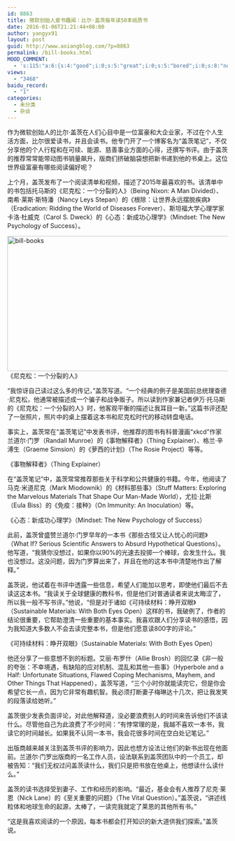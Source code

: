 ```yaml
---
id: 8863
title: 微软创始人爱书趣闻：比尔·盖茨每年读50本纸质书
date: 2016-01-06T21:21:44+08:00
author: yangyx91
layout: post
guid: http://www.axiangblog.com/?p=8863
permalink: /bill-books.html
MOOD_COMMENT:
  - 's:115:"a:6:{s:4:"good";i:0;s:5:"great";i:0;s:5:"bored";i:0;s:8:"nonsense";i:0;s:13:"notunderstand";i:0;s:7:"passing";i:0;}";'
views:
  - "3468"
baidu_record:
  - "1"
categories:
  - 未分类
  - 杂谈
---
```

作为微软创始人的比尔·盖茨在人们心目中是一位富豪和大企业家，不过在个人生活方面，比尔很爱读书，并且会读书。他专门开了一个博客名为“盖茨笔记”，不仅分享他的个人行程和在可续、能源、慈善事业方面的心得，还撰写书评。由于盖茨的推荐常常能带动图书销量飙升，版商们挤破脑袋想把新书递到他的书桌上。这位世界级富豪有哪些阅读偏好呢？

上个月，盖茨发布了一个阅读清单和视频，描述了2015年最喜欢的书。该清单中的书包括托马斯的《尼克松：一个分裂的人》（Being Nixon: A Man Divided）、南希·莱斯·斯特潘（Nancy Leys Stepan）的《根除：让世界永远摆脱疾病》（Eradication: Ridding the World of Diseases Forever）、斯坦福大学心理学家卡洛·杜威克（Carol S. Dweck）的《心态：新成功心理学》（Mindset: The New Psychology of Success）。

<a href="http://www.axiangblog.com/bill-books.html/bill-books-2" rel="attachment wp-att-8864" target="_blank"  rel="nofollow" ><img loading="lazy" class="aligncenter size-full wp-image-8864" src="http://www.axiangblog.com/wp-content/uploads/2016/01/bill-books.jpg" alt="bill-books" width="550" height="309" /></a>  
《尼克松：一个分裂的人》

“我惊讶自己读过这么多的传记，”盖茨写道。“一个经典的例子是美国前总统理查德·尼克松，他通常被描述成一个骗子和战争贩子。所以读到作家兼记者伊万·托马斯的《尼克松：一个分裂的人》时，他客观平衡的描述让我耳目一新。”这篇书评还配了一张照片，照片中的桌上摆着这本书和尼克松时代的移动转盘电话。

事实上，盖茨常在“盖茨笔记”中发表书评，他推荐的图书有科普漫画“xkcd”作家兰道尔·门罗（Randall Munroe）的《事物解释者》（Thing Explainer）、格兰·辛溥生（Graeme Simsion）的《萝西的计划》（The Rosie Project）等等。

《事物解释者》（Thing Explainer）

在“盖茨笔记”中，盖茨常常推荐那些关于科学和公共健康的书籍。今年，他阅读了马克·米道尼克（Mark Miodownik）的《材料那些事》（Stuff Matters: Exploring the Marvelous Materials That Shape Our Man-Made World），尤拉·比斯（Eula Biss）的《免疫：接种》（On Immunity: An Inoculation）等。

《心态：新成功心理学》（Mindset: The New Psychology of Success）

此前，盖茨曾盛赞兰道尔·门罗早年的一本书《那些古怪又让人忧心的问题》（What If? Serious Scientific Answers to Absurd Hypothetical Questions）。他写道，“我猜你没想过，如果你以90%的光速去投掷一个棒球，会发生什么。我也没想过。这没问题，因为门罗算出来了，并且在他的这本书中清楚地作出了解释。”

盖茨说，他试着在书评中透露一些信息，希望人们能加以思考，即使他们最后不去读这这本书。“我读关于全球健康的教科书，但是他们对普通读者来说太晦涩了，所以我一般不写书评。”他说，“但是对于诸如《可持续材料：睁开双眼》（Sustainable Materials: With Both Eyes Open）这样的书，我破例了，作者的结论很重要，它帮助澄清一些重要的基本事实。我喜欢跟人们分享读书的感悟，因为我知道大多数人不会去读完整本书，但是他们愿意读800字的评论。”

《可持续材料：睁开双眼》（Sustainable Materials: With Both Eyes Open）

他还分享了一些意想不到的标题。艾丽·布罗什（Allie Brosh）的回忆录《非一般的夸张：不幸境遇，有缺陷的应对机制、混乱和其他一些事》（Hyperbole and a Half: Unfortunate Situations, Flawed Coping Mechanisms, Mayhem, and Other Things That Happened），盖茨写道，“三个小时你就能读完它，但是你会希望它长一点，因为它非常有趣机智。我必须打断妻子梅琳达十几次，把让我发笑的段落读给她听。”

盖茨很少发表负面评论，对此他解释道，没必要浪费别人的时间来告诉他们不该读什么。尽管他自己为此浪费了不少时间：“有悖常理的是，我越不喜欢一本书，我读它的时间越长。如果我不认同一本书，我会花很多时间在空白处记笔记。”

出版商越来越关注到盖茨书评的影响力，因此也想方设法让他们的新书出现在他面前。兰道尔·门罗出版商的一名工作人员，设法联系到盖茨团队中的一个员工，却被告知：“我们无权过问盖茨读什么，我们只是把书放在他桌上，他想读什么读什么。”

盖茨的读书选择受到妻子、工作和经历的影响。“最近，基金会有人推荐了尼克·莱恩（Nick Lane）的《至关重要的问题》（The Vital Question）。”盖茨说，“讲述线粒体和地球生命的起源，太棒了，一读完我就定了莱恩的其他所有书。”

“这是我喜欢阅读的一个原因，每本书都会打开知识的新大道供我们探索。”盖茨说。